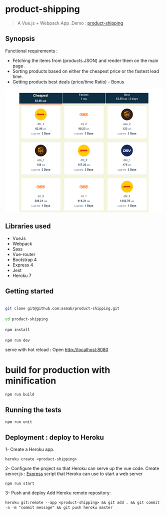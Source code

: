 # product-shipping

> A Vue.js  + Webpack App  .Demo : [product-shipping](http://product-shipping.herokuapp.com/#/)<br> 

## Synopsis

Functional requirements :
- Fetching the items from (products.JSON) and render them on the main page .
- Sorting products based on either the cheapest price or the fastest lead time.
- Getting products best deals (price/time Ratio) - Bonus

![](screenshot.png) 

## Libraries used
* VueJs
* Webpack
* Sass
* Vue-router
* Bootstrap 4
* Express 4
* Jest
* Heroku 7

## Getting started

``` bash

git clone git@github.com:asmab/product-shipping.git

cd product-shipping

npm install

npm run dev 

```
serve with hot reload : Open [http://localhost:8080](http://localhost:8080)<br>

# build for production with minification
```
npm run build
```

## Running the tests
```
npm run unit
```

## Deployment : deploy to Heroku

1- Create a Heroku app.
```
heroku create <product-shipping>
```
2- Configure the project so that Heroku can serve up the vue code.
 Create server.js : [Express](https://expressjs.com/) script that Heroku can use to start a web server

```
npm run start
```

3- Push and deploy
 Add Heroku remote repository:
```
heroku git:remote --app <product-shipping> && git add . && git commit -a -m "commit message" && git push heroku master
```
